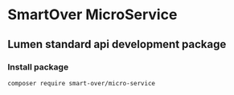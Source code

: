 # SmartOver MicroService
## Lumen standard api development package


### Install package
```
composer require smart-over/micro-service
```